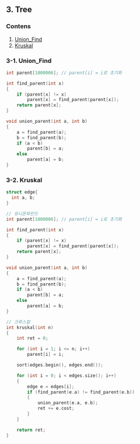 ## 3. Tree

### Contens

1. [Union_Find](https://github.com/Eucha09/Algorithm-Note/tree/main/Tree#3-1-union_find)
1. [Kruskal](https://github.com/Eucha09/Algorithm-Note/tree/main/Tree#3-2-kruskal)

### 3-1. Union_Find

```cpp
int parent[1000006]; // parent[i] = i로 초기화

int find_parent(int x)
{
	if (parent[x] != x)
		parent[x] = find_parent(parent[x]);
	return parent[x];
}

void union_parent(int a, int b)
{
	a = find_parent(a);
	b = find_parent(b);
	if (a < b)
		parent[b] = a;
	else
		parent[a] = b;
}
```

### 3-2. Kruskal

```cpp
struct edge{
  int a, b;
}

// 유니온파인드
int parent[1000006]; // parent[i] = i로 초기화

int find_parent(int x)
{
	if (parent[x] != x)
		parent[x] = find_parent(parent[x]);
	return parent[x];
}

void union_parent(int a, int b)
{
	a = find_parent(a);
	b = find_parent(b);
	if (a < b)
		parent[b] = a;
	else
		parent[a] = b;
}

// 크루스칼
int kruskal(int n)
{
	int ret = 0;

	for (int i = 1; i <= n; i++)
		parent[i] = i;

	sort(edges.begin(), edges.end());

	for (int i = 0; i < edges.size(); i++)
	{
		edge e = edges[i];
		if (find_parent(e.a) != find_parent(e.b))
		{
			union_parent(e.a, e.b);
			ret += e.cost;
		}
	}

	return ret;
}
```
